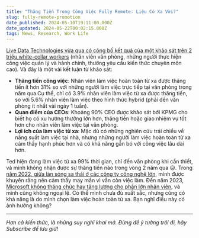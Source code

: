 ```yaml
---
title: "Thăng Tiến Trong Công Việc Fully Remote: Liệu Có Xa Vời?"
slug: fully-remote-promotion
date_published: 2024-05-10T19:11:00.000Z
date_updated: 2024-05-22T00:02:15.000Z
tags: News, Research, Work Life
---
```


[Live Data Technologies vừa qua có công bố kết quả của một khảo sát trên 2 triệu white-collar workers](https://www.livedatatechnologies.com/methodology-remote-vs-office) (nhân viên văn phòng, những người thực hiện công việc quản lý và hành chính, thường yêu cầu kiến thức chuyên môn cao). Và đây là một vài kết luận từ khảo sát:

- **Thăng tiến công việc**: Nhân viên làm việc hoàn toàn từ xa được thăng tiến ít hơn 31% so với những người làm việc trực tiếp tại văn phòng trong năm qua.Cụ thể, chỉ có 3.9% nhân viên làm việc từ xa được thăng tiến, so với 5.6% nhân viên làm việc theo hình thức hybrid (phải đến văn phòng ít nhất vài ngày 1 tuần).
- **Quan điểm của CEOs**: Khoảng 90% CEO được khảo sát bởi KPMG cho biết họ có xu hướng thưởng lớn hơn, thăng tiến hoặc giao nhiệm vụ tốt hơn cho nhân viên làm việc tại văn phòng.
- **Lợi ích của làm việc từ xa**: Mặc dù có những nghiên cứu trái chiều về năng suất làm việc tại nhà, nhưng những người làm việc hoàn toàn từ xa cảm thấy hạnh phúc hơn và có khả năng gắn bó với công việc lâu dài hơn.

Ted hiện đang làm việc từ xa 99% thời gian, chỉ đến văn phòng khi cần thiết, và mình không nhận được sự thăng tiến nào trong vòng 2 năm qua 😥. Trong [năm 2022, giữa làn sóng sa thải ở các công ty công nghệ lớn](https://www.axios.com/2022/10/18/microsoft-layoffs-latest-tech-firm-cuts), mình được khuyên rằng nên cảm thấy may mắn vì vẫn còn việc làm. Đến năm 2023, [Microsoft không thăng chức hay tăng lương cho phần lớn nhân viên](https://www.businessinsider.com/performance-reviews-microsoft-manager-instructions-raises-2023-8), và mình cũng không ngoại lệ. Có thể mình chưa đủ xuất sắc, nhưng cũng có khả năng là do mình chọn làm việc hoàn toàn từ xa. Bạn nghĩ điều này có ảnh hưởng không?

---

*Hơn cả kiến thức, là những suy nghĩ khai mở. Đừng để ý tưởng trôi đi, hãy Subscribe để lưu giữ!*
